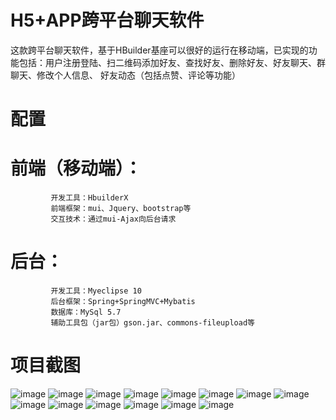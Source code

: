 # H5+APP跨平台聊天软件
这款跨平台聊天软件，基于HBuilder基座可以很好的运行在移动端，已实现的功能包括：用户注册登陆、扫二维码添加好友、查找好友、删除好友、好友聊天、群聊天、修改个人信息、 好友动态（包括点赞、评论等功能）
# 配置
# 前端（移动端）：
             开发工具：HbuilderX
             前端框架：mui、Jquery、bootstrap等
             交互技术：通过mui-Ajax向后台请求
# 后台：
             开发工具：Myeclipse 10
             后台框架：Spring+SpringMVC+Mybatis
             数据库：MySql 5.7
             辅助工具包（jar包）gson.jar、commons-fileupload等
             

# 项目截图
![image](https://github.com/hangsss/imgs/blob/master/img/a.jpg)
![image](https://github.com/hangsss/imgs/blob/master/img/b.png)
![image](https://github.com/hangsss/imgs/blob/master/img/c.png)
![image](https://github.com/hangsss/imgs/blob/master/img/d.png)
![image](https://github.com/hangsss/imgs/blob/master/img/e.png)
![image](https://github.com/hangsss/imgs/blob/master/img/f.png)
![image](https://github.com/hangsss/imgs/blob/master/img/g.png)
![image](https://github.com/hangsss/imgs/blob/master/img/h.png)
![image](https://github.com/hangsss/imgs/blob/master/img/i.png)
![image](https://github.com/hangsss/imgs/blob/master/img/j.png)
![image](https://github.com/hangsss/imgs/blob/master/img/k.png)
![image](https://github.com/hangsss/imgs/blob/master/img/l.png)
![image](https://github.com/hangsss/imgs/blob/master/img/m.png)
![image](https://github.com/hangsss/imgs/blob/master/img/n.png)
